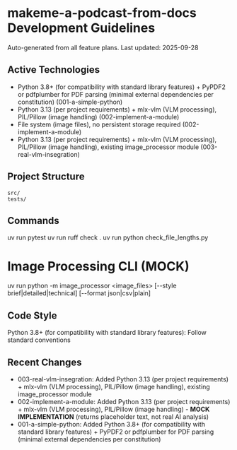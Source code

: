 # makeme-a-podcast-from-docs Development Guidelines

Auto-generated from all feature plans. Last updated: 2025-09-28

## Active Technologies
- Python 3.8+ (for compatibility with standard library features) + PyPDF2 or pdfplumber for PDF parsing (minimal external dependencies per constitution) (001-a-simple-python)
- Python 3.13 (per project requirements) + mlx-vlm (VLM processing), PIL/Pillow (image handling) (002-implement-a-module)
- File system (image files), no persistent storage required (002-implement-a-module)
- Python 3.13 (per project requirements) + mlx-vlm (VLM processing), PIL/Pillow (image handling), existing image_processor module (003-real-vlm-insegration)

## Project Structure
```
src/
tests/
```

## Commands
uv run pytest
uv run ruff check .
uv run python check_file_lengths.py

# Image Processing CLI (MOCK)
uv run python -m image_processor <image_files> [--style brief|detailed|technical] [--format json|csv|plain]

## Code Style
Python 3.8+ (for compatibility with standard library features): Follow standard conventions

## Recent Changes
- 003-real-vlm-insegration: Added Python 3.13 (per project requirements) + mlx-vlm (VLM processing), PIL/Pillow (image handling), existing image_processor module
- 002-implement-a-module: Added Python 3.13 (per project requirements) + mlx-vlm (VLM processing), PIL/Pillow (image handling) - **MOCK IMPLEMENTATION** (returns placeholder text, not real AI analysis)
- 001-a-simple-python: Added Python 3.8+ (for compatibility with standard library features) + PyPDF2 or pdfplumber for PDF parsing (minimal external dependencies per constitution)

<!-- MANUAL ADDITIONS START -->
<!-- MANUAL ADDITIONS END -->
